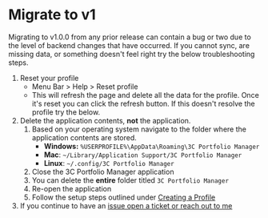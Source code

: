 # Migrate to v1

Migrating to v1.0.0 from any prior release can contain a bug or two due to the level of backend changes that have occurred. If you cannot sync, are missing data, or something doesn't feel right try the below troubleshooting steps.

1. Reset your profile
   * Menu Bar &gt; Help &gt; Reset profile
   * This will refresh the page and delete all the data for the profile. Once it's reset you can click the refresh button. If this doesn't resolve the profile try the below.
2. Delete the application contents, **not** the application.
   1. Based on your operating system navigate to the folder where the application contents are stored.
      * **Windows:** `%USERPROFILE%\AppData\Roaming\3C Portfolio Manager`
      * **Mac**: `~/Library/Application Support/3C Portfolio Manager`
      * **Linux**:  `~/.config/3C Portfolio Manager`
   2. Close the 3C Portfolio Manager application
   3. You can delete the **entire** folder titled `3C Portfolio Manager`
   4. Re-open the application
   5. Follow the setup steps outlined under [Creating a Profile](../configuration/profiles.md#creating)
3. If you continue to have an [issue open a ticket or reach out to me ](../#feedback-or-bug-submission)

